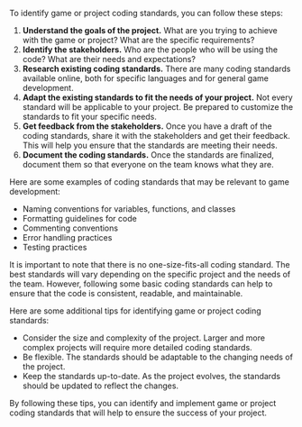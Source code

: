 To identify game or project coding standards, you can follow these steps:

1. **Understand the goals of the project.** What are you trying to achieve with the game or project? What are the specific requirements?
2. **Identify the stakeholders.** Who are the people who will be using the code? What are their needs and expectations?
3. **Research existing coding standards.** There are many coding standards available online, both for specific languages and for general game development.
4. **Adapt the existing standards to fit the needs of your project.** Not every standard will be applicable to your project. Be prepared to customize the standards to fit your specific needs.
5. **Get feedback from the stakeholders.** Once you have a draft of the coding standards, share it with the stakeholders and get their feedback. This will help you ensure that the standards are meeting their needs.
6. **Document the coding standards.** Once the standards are finalized, document them so that everyone on the team knows what they are.

Here are some examples of coding standards that may be relevant to game development:

- Naming conventions for variables, functions, and classes
- Formatting guidelines for code
- Commenting conventions
- Error handling practices
- Testing practices

It is important to note that there is no one-size-fits-all coding standard. The best standards will vary depending on the specific project and the needs of the team. However, following some basic coding standards can help to ensure that the code is consistent, readable, and maintainable.

Here are some additional tips for identifying game or project coding standards:

- Consider the size and complexity of the project. Larger and more complex projects will require more detailed coding standards.
- Be flexible. The standards should be adaptable to the changing needs of the project.
- Keep the standards up-to-date. As the project evolves, the standards should be updated to reflect the changes.

By following these tips, you can identify and implement game or project coding standards that will help to ensure the success of your project.